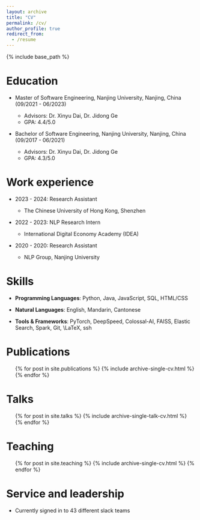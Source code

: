 ```yaml
---
layout: archive
title: "CV"
permalink: /cv/
author_profile: true
redirect_from:
  - /resume
---
```


{% include base_path %}

Education
======
* Master of Software Engineering, Nanjing University, Nanjing, China (09/2021 - 06/2023)
  * Advisors: Dr. Xinyu Dai, Dr. Jidong Ge
  * GPA: 4.4/5.0

* Bachelor of Software Engineering, Nanjing University, Nanjing, China (09/2017 - 06/2021)
  * Advisors: Dr. Xinyu Dai, Dr. Jidong Ge
  * GPA: 4.3/5.0

Work experience
======
* 2023 - 2024: Research Assistant
  * The Chinese University of Hong Kong, Shenzhen

* 2022 - 2023: NLP Research Intern
  * International Digital Economy Academy (IDEA)

* 2020 - 2020: Research Assistant
  * NLP Group, Nanjing University


Skills
======
* **Programming Languages**: Python, Java, JavaScript, SQL, HTML/CSS

* **Natural Languages**: English, Mandarin, Cantonese

* **Tools & Frameworks**: PyTorch, DeepSpeed, Colossal-AI, FAISS, Elastic Search, Spark, Git, \LaTeX, ssh


Publications
======
  <ul>{% for post in site.publications %}
    {% include archive-single-cv.html %}
  {% endfor %}</ul>

Talks
======
  <ul>{% for post in site.talks %}
    {% include archive-single-talk-cv.html %}
  {% endfor %}</ul>

Teaching
======
  <ul>{% for post in site.teaching %}
    {% include archive-single-cv.html %}
  {% endfor %}</ul>

Service and leadership
======
* Currently signed in to 43 different slack teams
